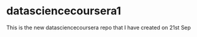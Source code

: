 datasciencecoursera1
====================

This is the new datasciencecoursera repo that I have created on 21st Sep

